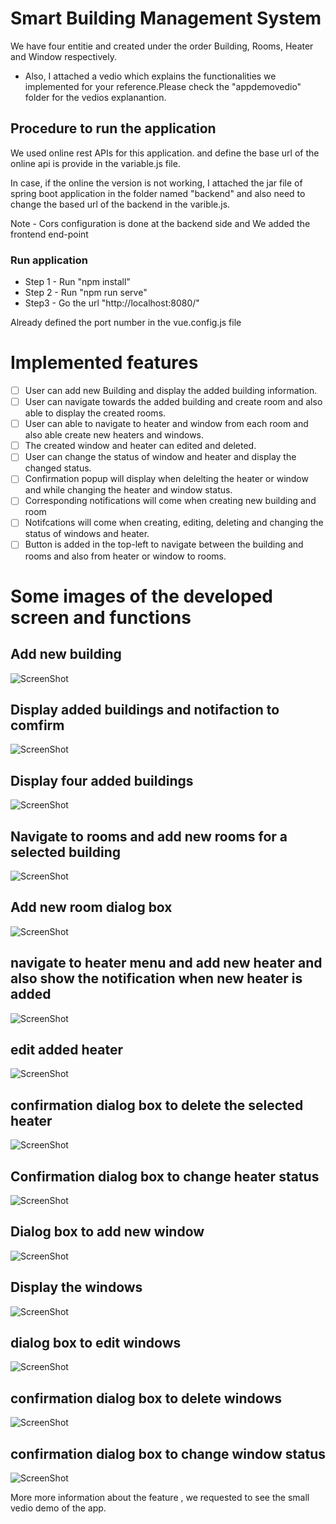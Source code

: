 # Smart Building Management System 

We have four entitie and created under the order Building, Rooms, Heater and Window respectively. 

- Also, I attached a vedio which explains the functionalities we implemented for your reference.Please check the "appdemovedio" folder for the vedios explanantion.

## Procedure to run the application 

We used online rest APIs for this application. and define the base url of the online api is provide in the variable.js file.

In case, if the online the version is not working, I attached the jar file of spring boot application in the folder named "backend" and also need to change the based url of the backend in the varible.js.

Note  -  Cors configuration is done at the backend side and We added the frontend end-point

### Run application 

- Step 1 -  Run "npm install"
- Step 2 -  Run "npm run serve"
- Step3  -  Go the url "http://localhost:8080/"

Already defined the port number in the vue.config.js file 


# Implemented features

- [ ] User can add new Building and display the added building information.
- [ ] User can navigate towards the added building and create room and also able to display the created rooms.
- [ ] User can able to navigate to heater and window from each room and also able create new heaters and windows.
- [ ] The created window and heater can edited and deleted.
- [ ] User can change the status of window and heater and display the changed status.
- [ ] Confirmation popup will display when delelting the heater or window and while changing the heater and window status.
- [ ] Corresponding notifications will come when creating new building and room 
- [ ] Notifcations will come when creating, editing, deleting and changing the status of windows and heater.
- [ ] Button is added in the top-left to navigate between the building and rooms and also from heater or window to rooms.

# Some images of the developed screen and functions

## Add new building 
![ScreenShot](images/a.PNG)

## Display added buildings and notifaction to comfirm 

![ScreenShot](images/b.PNG)

## Display four added buildings

![ScreenShot](images/c.PNG)

## Navigate to rooms and add new rooms for a selected building 

![ScreenShot](images/d.PNG)

## Add new room dialog box

![ScreenShot](images/e.PNG)

## navigate to heater menu and add new heater and also show the notification when new heater is added 

![ScreenShot](images/f.PNG)

## edit added heater 

![ScreenShot](images/h.PNG)

## confirmation dialog box to delete the selected heater

![ScreenShot](images/i.PNG)

## Confirmation dialog box to change heater status

![ScreenShot](images/j.PNG)

## Dialog box to add new window

![ScreenShot](images/k.PNG)

## Display the windows

![ScreenShot](images/l.PNG)

## dialog box to edit windows

![ScreenShot](images/m.PNG)
## confirmation dialog box to delete windows 

![ScreenShot](images/n.PNG)
## confirmation dialog box to change window status
![ScreenShot](images/p.PNG)

More more information about the feature , we requested to see the small vedio demo of the app.

